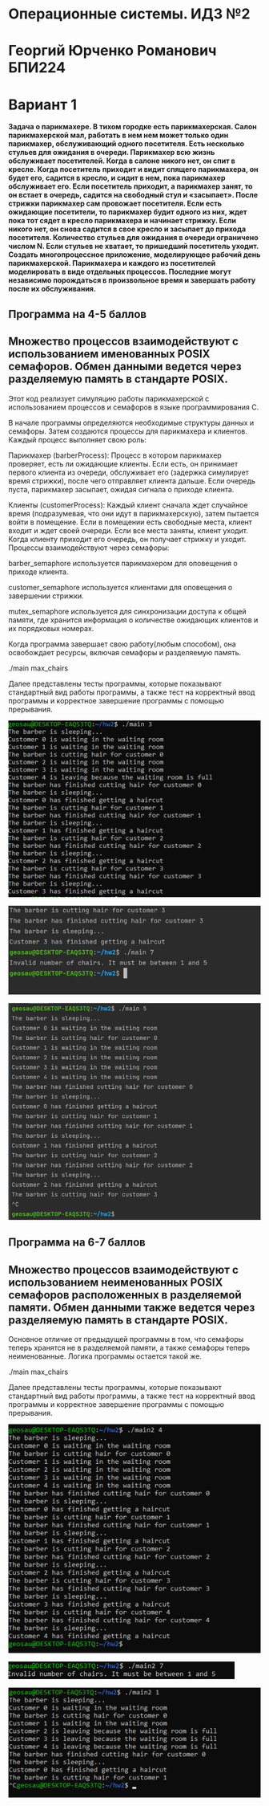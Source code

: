 
# Операционные системы. ИДЗ №2
# Георгий Юрченко Романович БПИ224 
# Вариант 1
**Задача о парикмахере. В тихом городке есть парикмахерская.
Салон парикмахерской мал, работать в нем нем может только один
парикмахер, обслуживающий одного посетителя. Есть несколько
стульев для ожидания в очереди. Парикмахер всю жизнь обслуживает посетителей. Когда в салоне никого нет, он спит в кресле.
Когда посетитель приходит и видит спящего парикмахера, он будет
его, садится в кресло, и сидит в нем, пока парикмахер обслуживает
его. Если посетитель приходит, а парикмахер занят, то он встает
в очередь, садится на свободный стул и «засыпает». После стрижки парикмахер сам провожает посетителя. Если есть ожидающие
посетители, то парикмахер будит одного из них, ждет пока тот сядет в кресло парикмахера и начинает стрижку. Если никого нет,
он снова садится в свое кресло и засыпает до прихода посетителя.
Количество стульев для ожидания в очереди ограничено числом
N. Если стульев не хватает, то пришедший посетитель уходит.
Создать многопроцессное приложение, моделирующее рабочий день парикмахерской.
Парикмахера и каждого из посетителей моделировать в виде отдельных процессов. Последние могут независимо порождаться в
произвольное время и завершать работу после их обслуживания.**

## Программа на 4-5 баллов
## Множество процессов взаимодействуют с использованием именованных POSIX семафоров. Обмен данными ведется через разделяемую память в стандарте POSIX.

Этот код реализует симуляцию работы парикмахерской с использованием процессов и семафоров в языке программирования C.

В начале программы определяются необходимые структуры данных и семафоры. Затем создаются процессы для парикмахера и клиентов. Каждый процесс выполняет свою роль:

Парикмахер (barberProcess): Процесс в котором парикмахер проверяет, есть ли ожидающие клиенты. Если есть, он принимает первого клиента из очереди, обслуживает его (задержка симулирует время стрижки), после чего отправляет клиента дальше. Если очередь пуста, парикмахер засыпает, ожидая сигнала о приходе клиента.

Клиенты (customerProcess): Каждый клиент сначала ждет случайное время (подразумевая, что они идут в парикмахерскую), затем пытается войти в помещение. Если в помещении есть свободные места, клиент входит и ждет своей очереди. Если все места заняты, клиент уходит. Когда клиенту приходит его очередь, он получает стрижку и уходит.
Процессы взаимодействуют через семафоры:

barber_semaphore используется парикмахером для оповещения о приходе клиента.

customer_semaphore используется клиентами для оповещения о завершении стрижки.

mutex_semaphore используется для синхронизации доступа к общей памяти, где хранится информация о количестве ожидающих клиентов и их порядковых номерах.

Когда программа завершает свою работу(любым способом), она освобождает ресурсы, включая семафоры и разделяемую память.

./main max_chairs

Далее представлены тесты программы, которые показывают стандартный вид работы программы, а также тест на корректный ввод программы и корректное завершение программы с помощью прерывания.

![text](/4-5/test1.png)

![text](/4-5/test2.png)

![text](/4-5/test3.png)

## Программа на 6-7 баллов
## Множество процессов взаимодействуют с использованием неименованных POSIX семафоров расположенных в разделяемой памяти. Обмен данными также ведется через разделяемую память в стандарте POSIX.

Основное отличие от предыдущей программы в том, что семафоры теперь хранятся не в разделяемой памяти, а также семафоры теперь неименованные. Логика программы остается такой же.

./main max_chairs

Далее представлены тесты программы, которые показывают стандартный вид работы программы, а также тест на корректный ввод программы и корректное завершение программы с помощью прерывания.


![text](/6-7/test4.png)

![text](/6-7/test5.png)

![text](/6-7/test6.png)
















